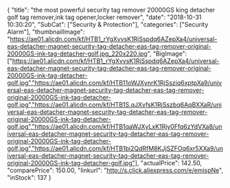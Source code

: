 {
	"title": "the most powerful security tag remover 20000GS king detacher golf tag remover,ink tag opener,locker remover",
	"date": "2018-10-31 10:30:20",
	"SubCat": ["Security & Protection"],
	"categories": ["Security Alarm"],
	"thumbnailImage": "https://ae01.alicdn.com/kf/HTB1_rYgXvvsK1RjSspdq6AZepXa4/universal-eas-detacher-magnet-security-tag-detacher-eas-tag-remover-original-20000GS-ink-tag-detacher-golf.jpg_220x220.jpg",
	"BigImage": ["https://ae01.alicdn.com/kf/HTB1_rYgXvvsK1RjSspdq6AZepXa4/universal-eas-detacher-magnet-security-tag-detacher-eas-tag-remover-original-20000GS-ink-tag-detacher-golf.jpg","https://ae01.alicdn.com/kf/HTB11oWJXynrK1RjSsziq6xptpXa9/universal-eas-detacher-magnet-security-tag-detacher-eas-tag-remover-original-20000GS-ink-tag-detacher-golf.jpg","https://ae01.alicdn.com/kf/HTB1S.qJXvfsK1RjSszbq6AqBXXaR/universal-eas-detacher-magnet-security-tag-detacher-eas-tag-remover-original-20000GS-ink-tag-detacher-golf.jpg","https://ae01.alicdn.com/kf/HTB1qaWJXyLxK1Rjy0Ffq6zYdVXa8/universal-eas-detacher-magnet-security-tag-detacher-eas-tag-remover-original-20000GS-ink-tag-detacher-golf.jpg","https://ae01.alicdn.com/kf/HTB1bi2QdRfM8KJjSZFOq6xr5XXa9/universal-eas-detacher-magnet-security-tag-detacher-eas-tag-remover-original-20000GS-ink-tag-detacher-golf.jpg"],
	"actualPrice": 142.50,
	"comparePrice": 150.00,
	"linkurl": "http://s.click.aliexpress.com/e/emispNe",
	"inStock": 137
}

